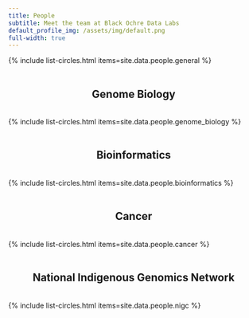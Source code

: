 ```yaml
---
title: People
subtitle: Meet the team at Black Ochre Data Labs
default_profile_img: /assets/img/default.png
full-width: true
---
```

<html>
<style>

 .grid { 
  display: grid;
  grid-template-columns: repeat(4, 300px);
  grid-auto-rows: minmax(300px, auto);
  justify-content: space-evenly;
  align-content: center;
  justify-items: space-evenly;
  align-items: center;
  grid-gap: 3px;
  text-align: center;
  max-width: 100%;
 }


</style>

<main class="grid">
 {% include list-circles.html items=site.data.people.general %}
 </main>
 <br><h2><center>Genome Biology</center></h2><br>
 <main class="grid">
{% include list-circles.html items=site.data.people.genome_biology %}
  </main>
 <br><h2><center>Bioinformatics</center></h2><br>
 <main class="grid">
{% include list-circles.html items=site.data.people.bioinformatics %}
  </main>
 <br><h2><center>Cancer</center></h2><br>
 <main class="grid">
  {% include list-circles.html items=site.data.people.cancer %}
  </main>
 <br><h2><center>National Indigenous Genomics Network</center></h2><br>
 <main class="grid">
 {% include list-circles.html items=site.data.people.nigc %}
  </main>



